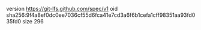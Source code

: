 version https://git-lfs.github.com/spec/v1
oid sha256:9f4a8ef0dc0ee7036cf55d6fca41e7cd3a6f6b1cefa1cff98351aa93fd035fd0
size 296
